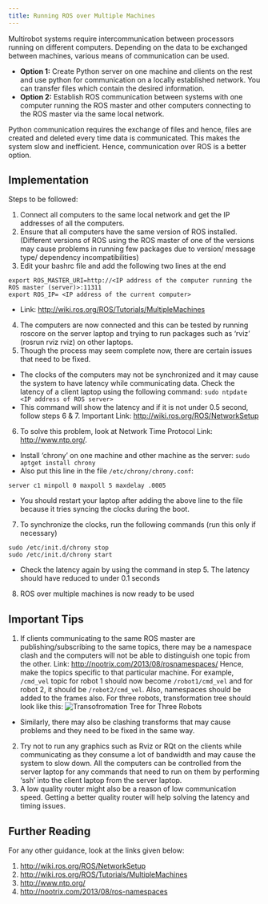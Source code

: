 ```yaml
---
title: Running ROS over Multiple Machines
---
```

Multi­robot systems require intercommunication between processors running on different
computers. Depending on the data to be exchanged between machines, various means of
communication can be used.
- **Option 1:** Create Python server on one machine and clients on the rest and use python for communication on a locally established network. You can transfer files which contain the desired information.
- **Option 2:** Establish ROS communication between systems with one computer running the ROS master and other computers connecting to the ROS master via the same local network.

Python communication requires the exchange of files and hence, files are created and deleted every time data is communicated. This makes the system slow and inefficient. Hence, communication over ROS is a better option.

## Implementation
Steps to be followed:
1. Connect all computers to the same local network and get the IP addresses of all the
computers.
2. Ensure that all computers have the same version of ROS installed. (Different versions of
ROS using the ROS master of one of the versions may cause problems in running few
packages due to version/ message type/ dependency incompatibilities)
3. Edit your bashrc file and add the following two lines at the end

```
export ROS_MASTER_URI=http://<IP address of the computer running the ROS master (server)>:11311
export ROS_IP= <IP address of the current computer>
```

  - Link: http://wiki.ros.org/ROS/Tutorials/MultipleMachines

4. The computers are now connected and this can be tested by running roscore on the server
laptop and trying to run packages such as ‘rviz’ (rosrun rviz rviz) on other laptops.
5. Though the process may seem complete now, there are certain issues that need to be fixed.
  - The clocks of the computers may not be synchronized and it may cause the system to have
latency while communicating data. Check the latency of a client laptop using the following
command: `sudo ntpdate <IP address of ROS server>`
  - This command will show the latency and if it is not under 0.5 second, follow steps 6­ & 7. Important Link: http://wiki.ros.org/ROS/NetworkSetup
6. To solve this problem, look at Network Time Protocol Link: http://www.ntp.org/.
  - Install ‘chrony’ on one machine and other machine as the server: `sudo apt­get install chrony`
  - Also put this line in the file `/etc/chrony/chrony.conf`:
  ```
  server c1 minpoll 0 maxpoll 5 maxdelay .0005
  ```
  - You should restart your laptop after adding the above line to the file because it tries syncing the clocks during the boot.
7. To synchronize the clocks, run the following commands (run this only if necessary)
```
sudo /etc/init.d/chrony stop
sudo /etc/init.d/chrony start
```
  - Check the latency again by using the command in step 5. The latency should have reduced to under 0.1 seconds
8. ROS over multiple machines is now ready to be used

## Important Tips
1. If clients communicating to the same ROS master are publishing/subscribing to the same
topics, there may be a namespace clash and the computers will not be able to distinguish one topic from the other. Link: http://nootrix.com/2013/08/ros­namespaces/
Hence, make the topics specific to that particular machine. For example, `/cmd_vel` topic for robot 1 should now become `/robot1/cmd_vel` and for robot 2, it should be `/robot2/cmd_vel`. Also, namespaces should be added to the frames also. For three robots, transformation tree should look like this:
![Transofromation Tree for Three Robots](assets/ROSDistributed-1b70c.png)
  - Similarly, there may also be clashing transforms that may cause problems and they need to be fixed in the same way.
2. Try not to run any graphics such as Rviz or RQt on the clients while communicating as they consume a lot of bandwidth and may cause the system to slow down.
All the computers can be controlled from the server laptop for any commands that need to run on them by performing ‘ssh’ into the client laptop from the server laptop.
3. A low quality router might also be a reason of low communication speed. Getting a better
quality router will help solving the latency and timing issues.

## Further Reading
For any other guidance, look at the links given below:
1. http://wiki.ros.org/ROS/NetworkSetup
2. http://wiki.ros.org/ROS/Tutorials/MultipleMachines
3. http://www.ntp.org/
4. http://nootrix.com/2013/08/ros­-namespaces
